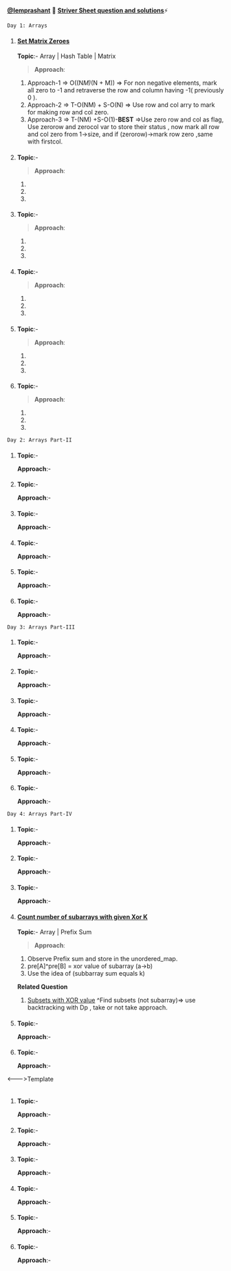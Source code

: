 [**@Iemprashant**](https://github.com/iemprashant/) 🚀
[**Striver Sheet question and solutions**](https://takeuforward.org/interviews/strivers-sde-sheet-top-coding-interview-problems/)⚡

```
Day 1: Arrays
```

1. #### [Set Matrix Zeroes](https://leetcode.com/problems/set-matrix-zeroes/)

   **Topic**:- Array | Hash Table | Matrix

   > **Approach**:

   1. Approach-1 => O((N*M)*(N + M))
      => For non negative elements, mark all zero to -1 and retraverse the row and column having -1( previously 0 ).
   2. Approach-2 => T-O(NM) + S-O(N)
      => Use row and col arry to mark for making row and col zero.
   3. Approach-3 => T-(NM) +S-O(1)-**BEST**
      =>Use zero row and col as flag, Use zerorow and zerocol var to store their status , now mark all row and col zero from 1->size, and if (zerorow)->mark row zero ,same with firstcol.

1. #### []()

   **Topic**:-

   > **Approach**:

   1.
   2.
   3.

1. #### []()

   **Topic**:-

   > **Approach**:

   1.
   2.
   3.

1. #### []()

   **Topic**:-

   > **Approach**:

   1.
   2.
   3.

1. #### []()

   **Topic**:-

   > **Approach**:

   1.
   2.
   3.

1. #### []()

   **Topic**:-

   > **Approach**:

   1.
   2.
   3.

```
Day 2: Arrays Part-II
```

1. #### []()

   **Topic**:-

   **Approach**:-

1. #### []()

   **Topic**:-

   **Approach**:-

1. #### []()

   **Topic**:-

   **Approach**:-

1. #### []()

   **Topic**:-

   **Approach**:-

1. #### []()

   **Topic**:-

   **Approach**:-

1. #### []()

   **Topic**:-

   **Approach**:-

```
Day 3: Arrays Part-III
```

1. #### []()

   **Topic**:-

   **Approach**:-

1. #### []()

   **Topic**:-

   **Approach**:-

1. #### []()

   **Topic**:-

   **Approach**:-

1. #### []()

   **Topic**:-

   **Approach**:-

1. #### []()

   **Topic**:-

   **Approach**:-

1. #### []()

   **Topic**:-

   **Approach**:-

```
Day 4: Arrays Part-IV
```

1. #### []()

   **Topic**:-

   **Approach**:-

1. #### []()

   **Topic**:-

   **Approach**:-

1. #### []()

   **Topic**:-

   **Approach**:-

1. #### [Count number of subarrays with given Xor K](https://www.interviewbit.com/problems/subarray-with-given-xor/)

   **Topic**:- Array | Prefix Sum

   > **Approach**:

   1. Observe Prefix sum and store in the unordered_map.
   2. pre[A]^pre[B] = xor value of subarray (a->b)
   3. Use the idea of (subbarray sum equals k)

   **Related Question**

   1. [Subsets with XOR value](https://practice.geeksforgeeks.org/problems/subsets-with-xor-value2023/1#)
      ^Find subsets (not subarray)=> use backtracking with Dp , take or not take approach.

1. #### []()

   **Topic**:-

   **Approach**:-

1. #### []()

   **Topic**:-

   **Approach**:-

<--->Template

```

```

1. #### []()

   **Topic**:-

   **Approach**:-

1. #### []()

   **Topic**:-

   **Approach**:-

1. #### []()

   **Topic**:-

   **Approach**:-

1. #### []()

   **Topic**:-

   **Approach**:-

1. #### []()

   **Topic**:-

   **Approach**:-

1. #### []()

   **Topic**:-

   **Approach**:-
